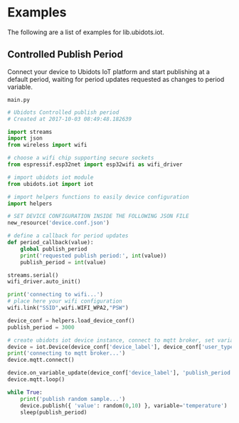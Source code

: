 # Examples

The following are a list of examples for lib.ubidots.iot.

## Controlled Publish Period


Connect your device to Ubidots IoT platform and start publishing at a default period, waiting for period updates requested as changes to period variable.



```main.py```

```python
# Ubidots Controlled publish period 
# Created at 2017-10-03 08:49:48.182639

import streams
import json
from wireless import wifi

# choose a wifi chip supporting secure sockets
from espressif.esp32net import esp32wifi as wifi_driver

# import ubidots iot module
from ubidots.iot import iot

# import helpers functions to easily device configuration
import helpers

# SET DEVICE CONFIGURATION INSIDE THE FOLLOWING JSON FILE
new_resource('device.conf.json')

# define a callback for period updates
def period_callback(value):
    global publish_period
    print('requested publish period:', int(value))
    publish_period = int(value)

streams.serial()
wifi_driver.auto_init()

print('connecting to wifi...')
# place here your wifi configuration
wifi.link("SSID",wifi.WIFI_WPA2,"PSW")

device_conf = helpers.load_device_conf()
publish_period = 3000

# create ubidots iot device instance, connect to mqtt broker, set variable update callback and start mqtt reception loop
device = iot.Device(device_conf['device_label'], device_conf['user_type'], device_conf['api_token'])
print('connecting to mqtt broker...')
device.mqtt.connect()

device.on_variable_update(device_conf['device_label'], 'publish_period', period_callback, json=False)
device.mqtt.loop()

while True:
    print('publish random sample...')
    device.publish({ 'value': random(0,10) }, variable='temperature')
    sleep(publish_period)


```
